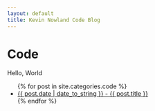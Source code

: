 ```yaml
---
layout: default
title: Kevin Nowland Code Blog
---
```


# Code

Hello, World

<ul>
  {% for post in site.categories.code %}
    <li>
      <a href="{{ post.url }}">{{ post.date | date_to_string }} - {{ post.title }}</a>
    </li>
  {% endfor %}
</ul>
